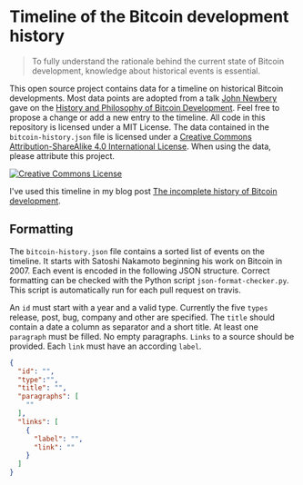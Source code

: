 # Timeline of the Bitcoin development history

> To fully understand the rationale behind the current state of Bitcoin development, knowledge about historical events is essential.

This open source project contains data for a timeline on historical Bitcoin developments.
Most data points are adopted from a talk [John Newbery](https://twitter.com/jfnewbery) gave on the [History and Philosophy of Bitcoin Development](https://www.meetup.com/BitDevsNYC/events/262321510/). 
Feel free to propose a change or add a new entry to the timeline. 
All code in this repository is licensed under a MIT License.
The data contained in the `bitcoin-history.json` file is licensed under a <a rel="license" href="http://creativecommons.org/licenses/by-sa/4.0/">Creative Commons Attribution-ShareAlike 4.0 International License</a>.
When using the data, please attribute this project.

<a rel="license" href="http://creativecommons.org/licenses/by-sa/4.0/"><img alt="Creative Commons License" style="border-width:0" src="https://i.creativecommons.org/l/by-sa/4.0/88x31.png" /></a>


I've used this timeline in my blog post [The incomplete history of Bitcoin development](https://b10c.me/The-incomplete-history-of-Bitcoin-development/).


## Formatting

The `bitcoin-history.json` file contains a sorted list of events on the timeline. It starts with Satoshi Nakamoto beginning his work on Bitcoin in 2007. Each event is encoded in the following JSON structure. Correct formatting can be checked with the Python script `json-format-checker.py`. This script is automatically run for each pull request on travis. 

An `id` must start with a year and a valid type.
Currently the five `types` release, post, bug, company and other are specified.
The `title` should contain a date a column as separator and a short title. 
At least one `paragraph` must be filled. No empty paragraphs.
`Links` to a source should be provided. Each `link` must have an according `label`. 

```json
{
  "id": "",
  "type":"",
  "title": "",
  "paragraphs": [
    ""
  ],
  "links": [
    {
      "label": "",
      "link": ""
    }
  ]
}
```
